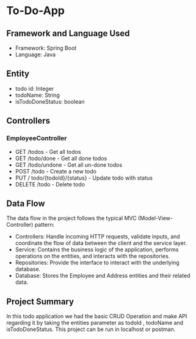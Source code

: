 # To-Do-App

## Framework and Language Used
- Framework: Spring Boot
- Language: Java

## Entity
- todo id: Integer
- todoName: String
- isTodoDoneStatus:  boolean


## Controllers
### EmployeeController
- GET /todos - Get all todos
- GET /todo/done - Get all done todos
- GET /todo/undone - Get all un-done todos
- POST /todo - Create a new todo
- PUT / todo/{todoId}/{status} - Update todo with status
- DELETE /todo - Delete todo


## Data Flow
The data flow in the project follows the typical MVC (Model-View-Controller) pattern:

- Controllers: Handle incoming HTTP requests, validate inputs, and coordinate the flow of data between the client and the service layer.
- Service: Contains the business logic of the application, performs operations on the entities, and interacts with the repositories.
- Repositories: Provide the interface to interact with the underlying database.
- Database: Stores the Employee and Address entities and their related data.

## Project Summary

In this todo application we had the basic CRUD Operation and make API regarding it by taking the entities parameter as todoId , todoName and isTodoDoneStatus.
This project can be run in localhost or postman.
